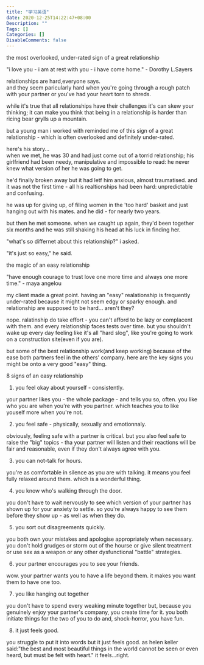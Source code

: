 ```yaml
---
title: "学习英语"
date: 2020-12-25T14:22:47+08:00
Description: ""
Tags: []
Categories: []
DisableComments: false
---
```

the most overlooked, under-rated sign of a great relationship

"i love you - i am at rest with you - i have come home." - Dorothy L.Sayers

relationships are hard,everyone says.  
and they seem paricularly hard when you're going through a rough patch with your partner or you've had your heart torn to shreds.

while it's true that all relationships have their challenges it's can skew your thinking; it can make you think that being in a relationship is harder than ricing bear grylls up a mountain.

but a young man i worked with reminded me of this sign of a great relationship - which is often overlooked and definitely under-rated.

here's his story...    
when we met, he was 30 and had just come out of a torrid relationship; his girlfriend had been needy, manipulative and impossible to read: he never knew what version of her he was going to get.

he'd finally broken away but it had letf him anxious, almost traumatised. and it was not the first time - all his realtionships had been hard: unpredictable and confusing.

he was up for giving up, of filing women in the 'too hard' basket and just hanging out with his mates. and he did - for nearly two years.

but then he met someone. when we caught up again, they'd been together six months and he was still shaking his head at his luck in finding her.

"what's so differnet about this relationship?" i asked.

"it's just so easy," he said.

the magic of an easy relationship

"have enough courage to trust love one more time and always one more time." - maya angelou

my client made a great point. having an "easy" realationship is frequently under-rated because it might not seem edgy or sparky enough. and relationship are supposed to be hard... aren't they?

nope. ralatinship do take effort - you can't afford to be lazy or complacent with them. and every relationship faces tests over time. but you shouldn't wake up every day feeling like it's all "hard slog", like you're going to work on a construction site(even if you are).

but some of the best relationship work(and keep working) because of the ease both partners feel in the others' company. here are the key signs you might be onto a very good "easy" thing.

8 signs of an easy relationship

1. you feel okay about yourself - consistently.  

your partner likes you - the whole package - and tells you so, often. you like who you are when you're with you partner. which teaches you to like youself more when you're not.

2. you feel safe - physically, sexually and emotionnaly.
  
obviously, feeling safe with a partner is critical. but you also feel safe to raise the "big" topics - tha your partner will listen and their reactions will be fair and reasonable, even if they don't always agree with you.

3. you can not-talk for hours.
   
you're as comfortable in silence as you are with talking. it means you feel fully relaxed around them. which is a wonderful thing.

4. you know who's walking through the door.  
   
you don't have to  wait nervously to see which version of your partner has shown up for your anxiety to settle. so you're always happy to see them before they show up - as well as when they do.

5. you sort out disagreements quickly.   

you both own your mistakes and apologise appropriately when necessary. you don't hold grudges or storm out of the hourse or give silent treatment or use sex as a weapon or any other dysfunctional "battle" strategies.

6. your partner encourages you to see your friends.

wow. your partner wants you to have a life beyond them. it makes you want them to have one too.

7. you like hanging out together

you don't have to spend every weaking minute together but, because you genuinely enjoy your partner's company, you create time for it. you both initiate things for the two of you to do and, shock-horror, you have fun.

8. it just feels good.

you struggle to put it into words but it just feels good. as helen keller said:"the best and most beautiful things in the world cannot be seen or even heard, but must be felt with heart." it feels...right.

